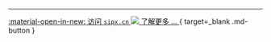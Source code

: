 <!-- markdownlint-disable first-line-heading no-space-in-links no-alt-text line-length -->
---

[:material-open-in-new: 访问 `sipx.cn` ![](http://sipx.cn/favicon.ico) 了解更多 ... ](http://sipx.cn/ "Sipx: 实现互联网音视频和SIP话路的互联互通"){ target=_blank .md-button }

<!-- markdownlint-enable -->
